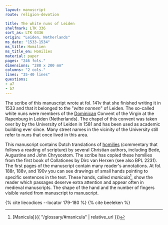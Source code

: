 ```yaml
---
layout: manuscript
route: religion-devotion

title: The white nuns of Leiden
shelfmark: LTK 336
sort_as: LTK 0336
origin: "Leiden, Netherlands"
ms_date: "1533-1534"
ms_title: Homilien
ms_title_en: Homilies
material: paper
pages: "246 fols."
dimensions: "288 x 200 mm"
columns: "2 cols."
lines: "35-40 lines"
questions:
- a7
- b7
---
```


The scribe of this manuscript wrote at fol. <span data-fol="141v" class="fref">141v</span> that she finished
writing it in 1533 and that it belonged to the "*witte nonnen*" of
Leiden. The so-called white nuns were members of the
[Dominican](https://en.wikipedia.org/wiki/Dominican_Order) Convent of
the Virgin at the Rapenburg in Leiden (Netherlands). The chapel of this
convent was taken over by by the University of Leiden in 1581 and has
been used as academic building ever since. Many street names in the
vicinity of the University still refer to nuns that once lived in this
area.

This manuscript contains Dutch translations of
[homilies](https://en.wikipedia.org/wiki/Homily) (commentary that
follows a reading of scripture) by several Christian authors, including
Bede, Augustine and John Chrysostom. The scribe has copied these
homilies from the first book of Collationes by Dirc van Herxen (see also
BPL 2231). The first pages of the manuscript contain many reader's
annotations. At fol. <span data-fol="188r" class="fref">188r</span>, <span data-fol="188v" class="fref">188v</span>, and <span data-fol="190v" class="fref">190v</span> you can see drawings of small
hands pointing to specific sentences in the text. These hands, called
*manicula*[^1], show the reader which passages deserve extra attention and
appear often in medieval manuscripts. The shape of the hand and the
number of fingers visible varied from manuscript to manuscript.

[^1]: [Manicula]({{ "/glossary/#manicula" | relative_url }})

{% cite liecodices --locator 179-180 %}
{% cite beeleken %}
